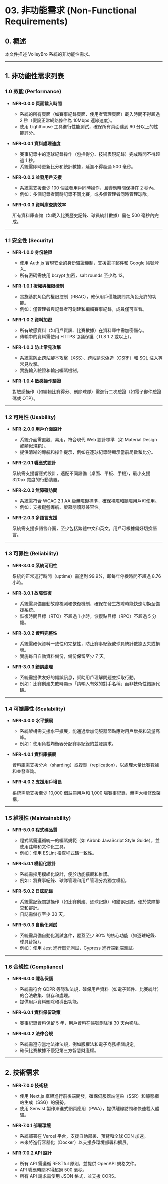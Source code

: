 # 03. 非功能需求 (Non-Functional Requirements)

## 0. 概述

本文件描述 VolleyBro 系統的非功能性需求。

---

## 1. 非功能性需求列表

### 1.0 效能 (Performance)

- **NFR-0.0.0 頁面載入時間**

  - 系統的所有頁面（如賽事紀錄頁面、使用者管理頁面）載入時間不得超過 2 秒（假設正常網路條件為 10Mbps 連線速度）。
  - 使用 Lighthouse 工具進行性能測試，確保所有頁面達到 90 分以上的性能評分。

- **NFR-0.0.1 資料處理速度**

  - 賽事紀錄中的逐球紀錄操作（包括得分、技術表現記錄）完成時間不得超過 1 秒。
  - 系統需即時更新比分和統計數據，延遲不得超過 500 毫秒。

- **NFR-0.0.2 並發用戶支援**

  - 系統需支援至少 100 個並發用戶同時操作，且響應時間保持在 2 秒內。
  - 例如：多個記錄者同時記錄不同比賽，或多個管理者同時管理球隊。

- **NFR-0.0.3 資料庫查詢效率**

  所有資料庫查詢（如載入比賽歷史記錄、球員統計數據）需在 500 毫秒內完成。

---

### 1.1 安全性 (Security)

- **NFR-1.0.0 身份驗證**

  - 使用 Auth.js 實現安全的身份驗證機制，支援電子郵件和 Google 帳號登入。
  - 所有密碼需使用 bcrypt 加密，salt rounds 至少為 12。

- **NFR-1.0.1 授權與權限控制**

  - 實施基於角色的權限控制（RBAC），確保用戶僅能訪問其角色允許的功能。
  - 例如：僅管理者與記錄者可創建和編輯賽事紀錄，成員僅可查看。

- **NFR-1.0.2 資料加密**

  - 所有敏感資料（如用戶資訊、比賽數據）在資料庫中需加密儲存。
  - 傳輸中的資料需使用 HTTPS 協議保護（TLS 1.2 或以上）。

- **NFR-1.0.3 防止常見攻擊**

  - 系統需防止跨站腳本攻擊（XSS）、跨站請求偽造（CSRF）和 SQL 注入等常見攻擊。
  - 實施輸入驗證和輸出編碼機制。

- **NFR-1.0.4 敏感操作驗證**

  對敏感操作（如編輯比賽得分、刪除球隊）需進行二次驗證（如電子郵件驗證碼或 OTP）。

---

### 1.2 可用性 (Usability)

- **NFR-2.0.0 用戶介面設計**

  - 系統介面需直觀、易用，符合現代 Web 設計標準（如 Material Design 或類似規範）。
  - 提供清晰的導航和操作提示，例如在逐球紀錄時顯示當前局數和比分。

- **NFR-2.0.1 響應式設計**

  系統需支援響應式設計，適配不同設備（桌面、平板、手機），最小支援 320px 寬度的行動裝置。

- **NFR-2.0.2 無障礙訪問**

  - 系統需符合 WCAG 2.1 AA 級無障礙標準，確保視障和聽障用戶可使用。
  - 例如：支援鍵盤導航、螢幕閱讀器兼容性。

- **NFR-2.0.3 多語言支援**

  系統需支援多語言介面，至少包括繁體中文和英文，用戶可根據偏好切換語言。

---

### 1.3 可靠性 (Reliability)

- **NFR-3.0.0 系統可用性**

  系統的正常運行時間（uptime）需達到 99.9%，即每年停機時間不超過 8.76 小時。

- **NFR-3.0.1 故障恢復**

  - 系統需具備自動故障檢測和恢復機制，確保在發生故障時能快速切換至備援系統。
  - 恢復時間目標（RTO）不超過 1 小時，恢復點目標（RPO）不超過 5 分鐘。

- **NFR-3.0.2 資料完整性**

  - 系統需確保資料一致性和完整性，防止賽事紀錄或球員統計數據丟失或損壞。
  - 實施每日自動資料備份，備份保留至少 7 天。

- **NFR-3.0.3 錯誤處理**

  - 系統需提供友好的錯誤訊息，幫助用戶理解問題並採取行動。
  - 例如：比賽創建失敗時顯示「請輸入有效的對手名稱」而非技術性錯誤代碼。

---

### 1.4 可擴展性 (Scalability)

- **NFR-4.0.0 水平擴展**

  - 系統架構需支援水平擴展，能通過增加伺服器節點應對用戶增長和流量高峰。
  - 例如：使用負載均衡器分配賽事紀錄的並發請求。

- **NFR-4.0.1 資料庫擴展**

  資料庫需支援分片（sharding）或複製（replication），以處理大量比賽數據和並發查詢。

- **NFR-4.0.2 支援用戶增長**

  系統需能支援至少 10,000 個註冊用戶和 1,000 場賽事紀錄，無需大幅修改架構。

---

### 1.5 維護性 (Maintainability)

- **NFR-5.0.0 程式碼品質**

  - 程式碼需遵循統一的編碼規範（如 Airbnb JavaScript Style Guide），並使用註釋和文件化工具。
  - 例如：使用 ESLint 檢查程式碼一致性。

- **NFR-5.0.1 模組化設計**

  - 系統需採用模組化設計，便於功能擴展和維護。
  - 例如：將賽事紀錄、球隊管理和用戶管理分為獨立模組。

- **NFR-5.0.2 日誌記錄**

  - 系統需記錄關鍵操作（如比賽創建、逐球記錄）和錯誤日誌，便於故障排查和審計。
  - 日誌需儲存至少 30 天。

- **NFR-5.0.3 自動化測試**

  - 系統需具備自動化測試套件，覆蓋至少 80% 的核心功能（如逐球紀錄、球員替換）。
  - 例如：使用 Jest 進行單元測試，Cypress 進行端到端測試。

---

### 1.6 合規性 (Compliance)

- **NFR-6.0.0 隱私保護**

  - 系統需符合 GDPR 等隱私法規，確保用戶資料（如電子郵件、比賽統計）的合法收集、儲存和處理。
  - 提供用戶資料刪除和導出功能。

- **NFR-6.0.1 資料保留政策**

  - 賽事紀錄資料保留 5 年，用戶資料在帳號刪除後 30 天內移除。

- **NFR-6.0.2 法律合規**

  - 系統需遵守當地法律法規，例如版權法和電子商務相關規定。
  - 確保比賽數據不侵犯第三方智慧財產權。

---

## 2. 技術需求

- **NFR-7.0.0 技術棧**

  - 使用 Next.js 框架進行前後端開發，確保伺服器端渲染（SSR）和靜態網站生成（SSG）的優勢。
  - 使用 Serwist 製作漸進式網頁應用（PWA），提供離線訪問和快速載入體驗。

- **NFR-7.0.1 部署環境**

  - 系統部署在 Vercel 平台，支援自動部署、預覽和全球 CDN 加速。
  - 未來將進行容器化（Docker）以支援多環境部署和擴展。

- **NFR-7.0.2 API 設計**

  - 所有 API 需遵循 RESTful 原則，並提供 OpenAPI 規格文件。
  - API 響應時間不得超過 500 毫秒。
  - 所有 API 請求需使用 JSON 格式，並支援 CORS。
